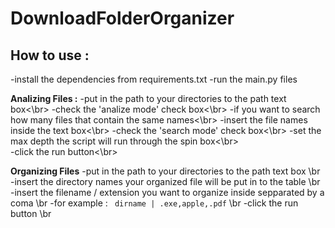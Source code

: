 # DownloadFolderOrganizer
## How to use :
-install the dependencies from requirements.txt
-run the main.py files 

**Analizing Files :**
-put in the path to your directories to the path text box<\br>
-check the 'analize mode' check box<\br>
  -if you want to search how many files that contain the same names<\br> 
  -insert the file names inside the text box<\br>
  -check the 'search mode' check box<\br>
-set the max depth the script will run through the spin box<\br>  
-click the run button<\br>

**Organizing Files**
-put in the path to your directories to the path text box \br 
-insert the directory names your organized file will be put in to the table \br
-insert the filename / extension you want to organize inside sepparated by a coma \br
  -for example : ``` dirname | .exe,apple,.pdf``` \br
-click the run button \br
